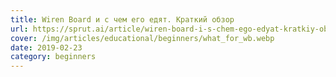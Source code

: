 ```yaml
---
title: Wiren Board и с чем его едят. Краткий обзор
url: https://sprut.ai/article/wiren-board-i-s-chem-ego-edyat-kratkiy-obzor
cover: /img/articles/educational/beginners/what_for_wb.webp
date: 2019-02-23
category: beginners
---
```

